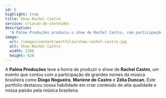 ```yaml
---
id: 5
highlight: true
title: Show Rachel Castro
service: criacao-de-conteudos
description:
  "A Palma Produções produziu o show de Rachel Castro, com participações de Diogo Nogueira, Mariene de Castro e Zélia Duncan."
image:
  url: /images/content/portfolio/show-rachel-castro.jpg
  alt: Show Rachel Castro
  width: 1200
  height: 628
---
```

A **Palma Produções** teve a honra de produzir o show de **Rachel Castro**, um evento que contou com a participação de grandes nomes da música brasileira como **Diogo Nogueira**, **Mariene de Castro** e **Zélia Duncan**. Este portfolio destacou nossa habilidade em criar conteúdo de alta qualidade e nossa paixão pela música brasileira.
